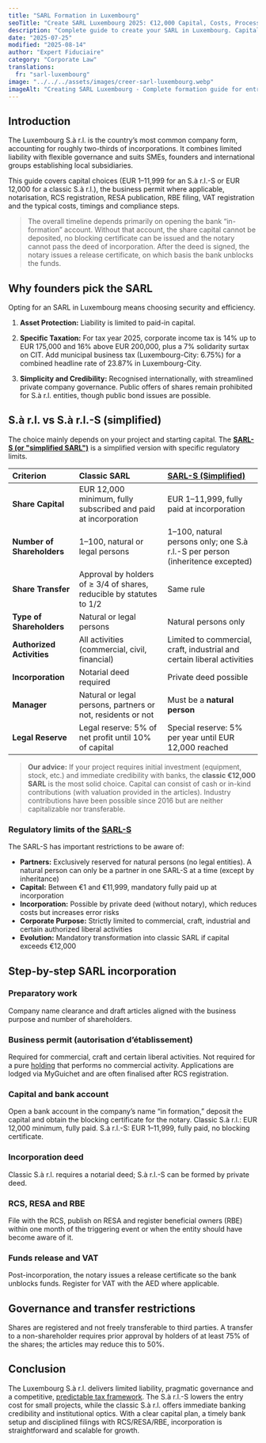 ```yaml
---
title: "SARL Formation in Luxembourg"
seoTitle: "Create SARL Luxembourg 2025: €12,000 Capital, Costs, Process"
description: "Complete guide to create your SARL in Luxembourg. Capital requirements, costs, procedure, taxation and advantages. Start your business in the Grand Duchy."
date: "2025-07-25"
modified: "2025-08-14"
author: "Expert Fiduciaire"
category: "Corporate Law"
translations:
  fr: "sarl-luxembourg"
image: "../../../assets/images/creer-sarl-luxembourg.webp"
imageAlt: "Creating SARL Luxembourg - Complete formation guide for entrepreneurs and SMEs"
---
```


## Introduction

The Luxembourg S.à r.l. is the country’s most common company form, accounting for roughly two-thirds of incorporations. It combines limited liability with flexible governance and suits SMEs, founders and international groups establishing local subsidiaries.

This guide covers capital choices (EUR 1–11,999 for an S.à r.l.-S or EUR 12,000 for a classic S.à r.l.), the business permit where applicable, notarisation, RCS registration, RESA publication, RBE filing, VAT registration and the typical costs, timings and compliance steps.

> The overall timeline depends primarily on opening the bank “in-formation” account. Without that account, the share capital cannot be deposited, no blocking certificate can be issued and the notary cannot pass the deed of incorporation. After the deed is signed, the notary issues a release certificate, on which basis the bank unblocks the funds.

## Why founders pick the SARL

Opting for an SARL in Luxembourg means choosing security and efficiency.

1. **Asset Protection:** Liability is limited to paid-in capital.

2. **Specific Taxation:** For tax year 2025, corporate income tax is 14% up to EUR 175,000 and 16% above EUR 200,000, plus a 7% solidarity surtax on CIT. Add municipal business tax (Luxembourg-City: 6.75%) for a combined headline rate of 23.87% in Luxembourg-City.

3. **Simplicity and Credibility:** Recognised internationally, with streamlined private company governance. Public offers of shares remain prohibited for S.à r.l. entities, though public bond issues are possible.

## S.à r.l. vs S.à r.l.-S (simplified)

The choice mainly depends on your project and starting capital. The **[SARL-S (or "simplified SARL")](/en/articles/sarl-s-luxembourg-simplified-limited-liability-company)** is a simplified version with specific regulatory limits.

| Criterion | Classic SARL | [SARL-S (Simplified)](sarl-s-luxembourg-simplified-limited-liability-company) |
| :--- | :--- | :--- |
| **Share Capital** | EUR 12,000 minimum, fully subscribed and paid at incorporation | EUR 1–11,999, fully paid at incorporation |
| **Number of Shareholders** | 1–100, natural or legal persons | 1–100, natural persons only; one S.à r.l.-S per person (inheritence excepted) |
| **Share Transfer** | Approval by holders of ≥ 3/4 of shares, reducible by statutes to 1/2 | Same rule |
| **Type of Shareholders** | Natural or legal persons | Natural persons only |
| **Authorized Activities** | All activities (commercial, civil, financial) | Limited to commercial, craft, industrial and certain liberal activities |
| **Incorporation** | Notarial deed required | Private deed possible |
| **Manager** | Natural or legal persons, partners or not, residents or not | Must be a **natural person** |
| **Legal Reserve** | Legal reserve: 5% of net profit until 10% of capital | Special reserve: 5% per year until EUR 12,000 reached |

> **Our advice:** If your project requires initial investment (equipment, stock, etc.) and immediate credibility with banks, the **classic €12,000 SARL** is the most solid choice. Capital can consist of cash or in-kind contributions (with valuation provided in the articles). Industry contributions have been possible since 2016 but are neither capitalizable nor transferable.

### Regulatory limits of the [SARL-S](sarl-s-luxembourg-simplified-limited-liability-company)

The SARL-S has important restrictions to be aware of:

- **Partners:** Exclusively reserved for natural persons (no legal entities). A natural person can only be a partner in one SARL-S at a time (except by inheritance)
- **Capital:** Between €1 and €11,999, mandatory fully paid up at incorporation
- **Incorporation:** Possible by private deed (without notary), which reduces costs but increases error risks
- **Corporate Purpose:** Strictly limited to commercial, craft, industrial and certain authorized liberal activities
- **Evolution:** Mandatory transformation into classic SARL if capital exceeds €12,000

## Step-by-step SARL incorporation

### Preparatory work

Company name clearance and draft articles aligned with the business purpose and number of shareholders.

### Business permit (autorisation d’établissement)

Required for commercial, craft and certain liberal activities. Not required for a pure [holding](soparfi-luxembourg-holding-company-guide) that performs no commercial activity. Applications are lodged via MyGuichet and are often finalised after RCS registration.

### Capital and bank account

Open a bank account in the company’s name “in formation,” deposit the capital and obtain the blocking certificate for the notary. Classic S.à r.l.: EUR 12,000 minimum, fully paid. S.à r.l.-S: EUR 1–11,999, fully paid, no blocking certificate.

### Incorporation deed

Classic S.à r.l. requires a notarial deed; S.à r.l.-S can be formed by private deed.

### RCS, RESA and RBE

File with the RCS, publish on RESA and register beneficial owners (RBE) within one month of the triggering event or when the entity should have become aware of it.

### Funds release and VAT

Post-incorporation, the notary issues a release certificate so the bank unblocks funds. Register for VAT with the AED where applicable.

## Governance and transfer restrictions

Shares are registered and not freely transferable to third parties. A transfer to a non-shareholder requires prior approval by holders of at least 75% of the shares; the articles may reduce this to 50%.

## Conclusion

The Luxembourg S.à r.l. delivers limited liability, pragmatic governance and a competitive, [predictable tax framework](/en/tax). The S.à r.l.-S lowers the entry cost for small projects, while the classic S.à r.l. offers immediate banking credibility and institutional optics. With a clear capital plan, a timely bank setup and disciplined filings with RCS/RESA/RBE, incorporation is straightforward and scalable for growth.